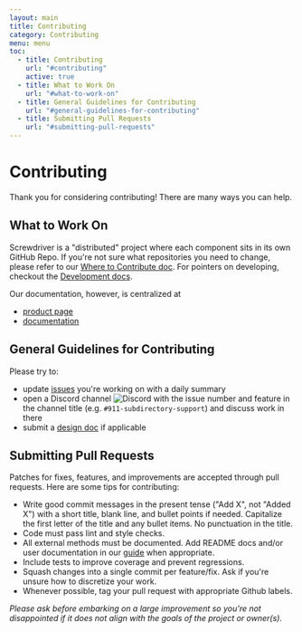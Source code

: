 ```yaml
---
layout: main
title: Contributing
category: Contributing
menu: menu
toc:
  - title: Contributing
    url: "#contributing"
    active: true
  - title: What to Work On
    url: "#what-to-work-on"
  - title: General Guidelines for Contributing
    url: "#general-guidelines-for-contributing"
  - title: Submitting Pull Requests
    url: "#submitting-pull-requests"
---
```


Contributing
============

Thank you for considering contributing! There are many ways you can help.

What to Work On
---------------

Screwdriver is a "distributed" project where each component sits in its own GitHub Repo. If you're not sure what
repositories you need to change, please refer to our [Where to Contribute doc](./where-to-contribute).
For pointers on developing, checkout the [Development docs](./getting-started-developing).

Our documentation, however, is centralized at

- [product page]
- [documentation]

General Guidelines for Contributing
-----------------------------------

Please try to:

- update [issues](./issues) you're working on with a daily summary
- open a Discord channel
  ![Discord](https://img.shields.io/discord/1194147154760048730?style=for-the-badge&logo=discord&logoColor=white&label=Discord&labelColor=5865F2&link=https%3A%2F%2Fdiscord.com%2Fwidget%3Fid%3D1194147154760048730)
  with the issue number and feature in the channel title (e.g. `#911-subdirectory-support`) and discuss work in there
- submit a [design doc](https://github.com/QubitPi/screwdriver-cd-screwdriver/tree/master/design) if applicable

Submitting Pull Requests
------------------------

Patches for fixes, features, and improvements are accepted through pull requests. Here are some tips for contributing:

- Write good commit messages in the present tense ("Add X", not "Added X") with a short title, blank line, and bullet
  points if needed. Capitalize the first letter of the title and any bullet items. No punctuation in the title.
- Code must pass lint and style checks.
- All external methods must be documented. Add README docs and/or user documentation in our [guide][guide-repo] when
  appropriate.
- Include tests to improve coverage and prevent regressions.
- Squash changes into a single commit per feature/fix. Ask if you're unsure how to discretize your work.
- Whenever possible, tag your pull request with appropriate Github labels.

_Please ask before embarking on a large improvement so you're not disappointed if it does not align with the goals of
the project or owner(s)._

[documentation]: https://qubitpi.github.io/screwdriver-cd-guide/

[guide-repo]: https://github.com/screwdriver-cd/guide

[product page]: https://qubitpi.github.io/screwdriver-cd-homepage/
